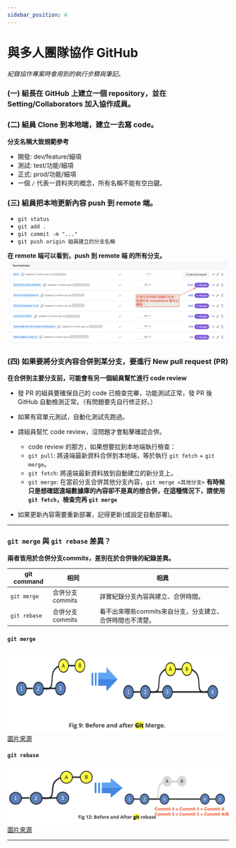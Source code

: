 ```yaml
---
sidebar_position: 4
---
```


# 與多人團隊協作 GitHub
*紀錄協作專案時會用到的執行步驟與筆記。*

### (一) 組長在 GitHub 上建立一個 repository，並在Setting/Collaborators 加入協作成員。
### (二) 組員 Clone 到本地端，建立一去寫 code。

**分支名稱大致規範參考**
- 開發: dev/feature/細項
- 測試: test/功能/細項
- 正式: prod/功能/細項
- 一個 `/` 代表一資料夾的概念，所有名稱不能有空白鍵。

### (三) 組員把本地更新內容 push 到 remote 端。
- `git status`
- `git add .`
- `git commit -m "..."`
- `git push origin 組員建立的分支名稱`

**在 remote 端可以看到，push 到 remote 端 的所有分支。**
![remote 端 的所有分支](../../static/img/docs/git/git_branch_status.png)

### (四) 如果要將分支內容合併到某分支，要進行 New pull request (PR)
**在合併到主要分支前，可能會有另一個組員幫忙進行 code review**

- 發 PR 的組員要確保自己的 code 已檢查完畢，功能測試正常，發 PR 後 GitHub 自動檢測正常。（有問題要先自行修正好。）
- 如果有寫單元測試，自動化測試先跑過。
- 請組員幫忙 code review，沒問題才會點擊確認合併。
    - code review 的那方，如果想要拉到本地端執行檢查：
    - `git pull`: 將遠端最新資料合併到本地端，等於執行 `git fetch` + `git merge`。
    - `git fetch`: 將遠端最新資料放到自動建立的新分支上。
    - `git merge`: 在當前分支合併其他分支內容，`git merge <其他分支>`
    **有時候只是想確認遠端數據庫的內容卻不是真的想合併，在這種情況下，請使用 `git fetch`，檢查完再 `git merge`**

- 如果更新內容需要重新部署，記得更新(或設定自動部署)。

---

### `git merge` 與 `git rebase` 差異？
**兩者皆用於合併分支commits，差別在於合併後的紀錄差異。**

|git command |相同          |相異|
|--          |--            |--|
|`git merge` |合併分支commits|詳實紀錄分支內容與建立、合併時間。|
|`git rebase`|合併分支commits|看不出來哪些commits來自分支，分支建立、合併時間也不清楚。|

#### `git merge`
![git merge](../../static/img/docs/git/git_merge_diagram.png)
[圖片來源](https://www.edureka.co/blog/git-rebase-vs-merge/#What-is-Merging?)

#### `git rebase`
![git rebase](../../static/img/docs/git/git_rebase_diagram.png)
[圖片來源](https://www.edureka.co/blog/git-rebase-vs-merge/#What-is-Merging?)

---
